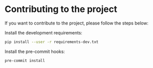 # Contributing to the project

If you want to contribute to the project, please follow the steps below:

Install the development requirements:

```bash
pip install --user -r requirements-dev.txt
```

Install the pre-commit hooks:

```bash
pre-commit install
```
